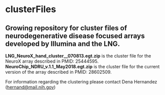 # clusterFiles
## Growing repository for cluster files of neurodegenerative disease focused arrays developed by Illumina and the LNG.  
**LNG_NeuroX_hand_cluster__070813.egt.zip** is the cluster file for the NeuroX array described in PMID: 25444595.  **NeuroChip_NDRU_v.1.1_May2018.egt.zip** is the cluster file for the current version of the array described in PMID: 28602509.

For information regarding the clustering please contact Dena Hernandez (hernand@mail.nih.gov)
